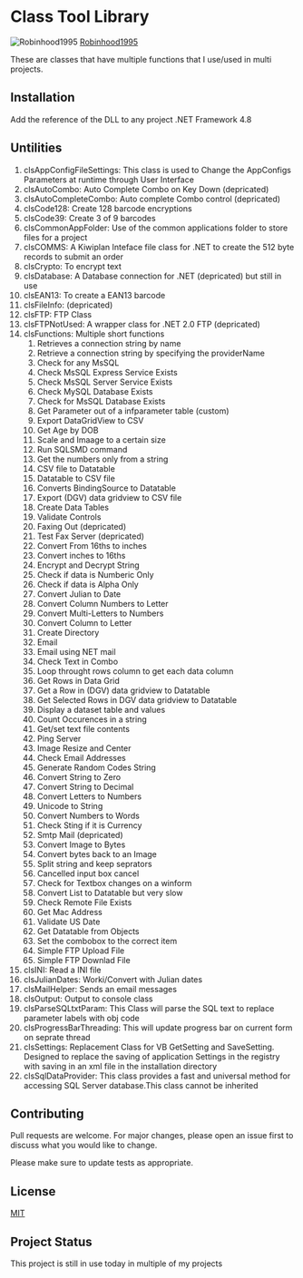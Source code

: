 # Class Tool Library

![Robinhood1995](Favicon.ico)
[Robinhood1995](https://www.sflservicellc.com)

These are classes that have multiple functions that I use/used in multi projects.

## Installation

Add the reference of the DLL to any project
.NET Framework 4.8

## Untilities

1. clsAppConfigFileSettings: This class is used to Change the AppConfigs Parameters at runtime through User Interface
2. clsAutoCombo: Auto Complete Combo on Key Down (depricated)
3. clsAutoCompleteCombo: Auto complete Combo control (depricated)
4. clsCode128: Create 128 barcode encryptions
5. clsCode39: Create 3 of 9 barcodes
6. clsCommonAppFolder: Use of the common applications folder to store files for a project
7. clsCOMMS: A Kiwiplan Inteface file class for .NET to create the 512 byte records to submit an order
8. clsCrypto: To encrypt text
9. clsDatabase: A Database connection for .NET (depricated) but still in use
10. clsEAN13: To create a EAN13 barcode
11.	clsFileInfo: (depricated)
12.	clsFTP: FTP Class
13. clsFTPNotUsed: A wrapper class for .NET 2.0 FTP (depricated)
14. clsFunctions: Multiple short functions
	1. Retrieves a connection string by name
	2. Retrieve a connection string by specifying the providerName
	3. Check for any MsSQL
	4. Check MsSQL Express Service Exists
	5. Check MsSQL Server Service Exists
	6. Check MySQL Database Exists
	7. Check for MsSQL Database Exists
	8. Get Parameter out of a infparameter table (custom)
	9. Export DataGridView to CSV
	10. Get Age by DOB
	11.	Scale and Imaage to a certain size
	12.	Run SQLSMD command
	13.	Get the numbers only from a string
	14.	CSV file to Datatable
	15.	Datatable to CSV file
	16.	Converts BindingSource to Datatable
	17.	Export (DGV) data gridview to CSV file
	18.	Create Data Tables
	19. Validate Controls
	20.	Faxing Out (depricated)
	21.	Test Fax Server (depricated)
	22.	Convert From 16ths to inches
	23.	Convert inches to 16ths
	24.	Encrypt and Decrypt String
	25. Check if data is Numberic Only
	26.	Check if data is Alpha Only
	27.	Convert Julian to Date
	28.	Convert Column Numbers to Letter 
	29.	Convert Multi-Letters to Numbers
	30.	Convert Column to Letter
	31.	Create Directory
	32.	Email
	33.	Email using NET mail
	34.	Check Text in Combo
	35.	Loop throught rows column to get each data column
	36.	Get Rows in Data Grid
	37.	Get a Row in (DGV) data gridview to Datatable
	38. Get Selected Rows in DGV data gridview to Datatable
	39.	Display a dataset table and values
	40.	Count Occurences in a string
	41.	Get/set text file contents
	42.	Ping Server
	43.	Image Resize and Center
	44.	Check Email Addresses
	45.	Generate Random Codes String
	46.	Convert String to Zero
	47.	Convert String to Decimal
	48.	Convert Letters to Numbers
	49.	Unicode to String
	50.	Convert Numbers to Words
	51.	Check Sting if it is Currency
	52.	Smtp Mail (depricated)
	53.	Convert Image to Bytes
	54.	Convert bytes back to an Image
	55.	Split string and keep seprators
	56.	Cancelled input box cancel
	57.	Check for Textbox changes on a winform 
	58.	Convert List to Datatable but very slow
	59.	Check Remote File Exists
	60.	Get Mac Address
	61.	Validate US Date
	62.	Get Datatable from Objects
	63.	Set the combobox to the correct item
	64.	Simple FTP Upload File
	65.	Simple FTP Downlad File
15.	clsINI: Read a INI file
16.	clsJulianDates: Worki/Convert with Julian dates
17.	clsMailHelper: Sends an email messages
18.	clsOutput: Output to console class
19. clsParseSQLtxtParam: This Class will parse the SQL text to replace parameter labels with obj code
20.	clsProgressBarThreading: This will update progress bar on current form on seprate thread
21. clsSettings: Replacement Class for VB GetSetting and SaveSetting. Designed to replace the saving of application Settings in the registry with saving in an xml file in the installation directory
22. clsSqlDataProvider: This class provides a fast and universal method for accessing SQL Server database.This class cannot be inherited


## Contributing

Pull requests are welcome. For major changes, please open an issue first
to discuss what you would like to change.

Please make sure to update tests as appropriate.

## License

[MIT](https://choosealicense.com/licenses/mit/)

## Project Status

This project is still in use today in multiple of my projects